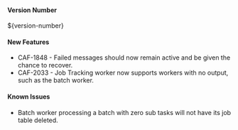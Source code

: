 #### Version Number
${version-number}

#### New Features
- CAF-1848 - Failed messages should now remain active and be given the chance to recover.
- CAF-2033 - Job Tracking worker now supports workers with no output, such as the batch worker.

#### Known Issues
- Batch worker processing a batch with zero sub tasks will not have its job table deleted.